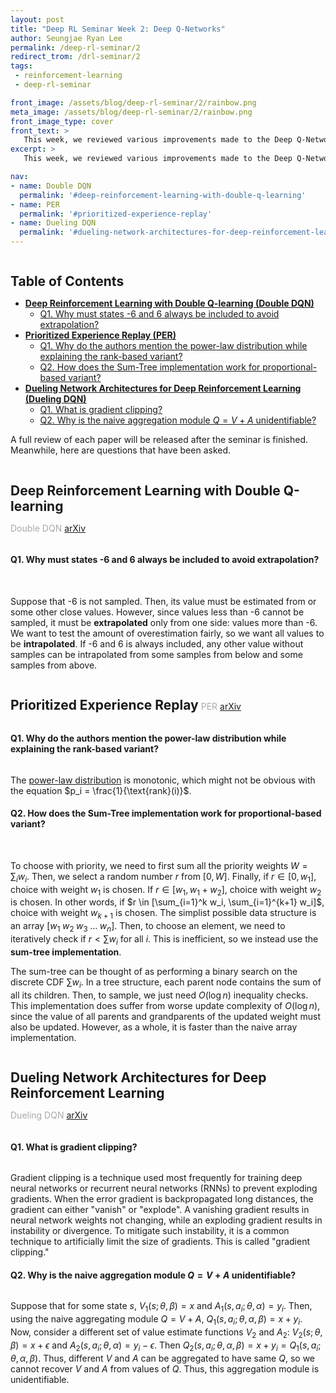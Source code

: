 ```yaml
---
layout: post
title: "Deep RL Seminar Week 2: Deep Q-Networks"
author: Seungjae Ryan Lee
permalink: /deep-rl-seminar/2
redirect_trom: /drl-seminar/2
tags:
 - reinforcement-learning
 - deep-rl-seminar

front_image: /assets/blog/deep-rl-seminar/2/rainbow.png
meta_image: /assets/blog/deep-rl-seminar/2/rainbow.png
front_image_type: cover
front_text: >
   This week, we reviewed various improvements made to the Deep Q-Network algorithm.
excerpt: >
   This week, we reviewed various improvements made to the Deep Q-Network algorithm.

nav:
- name: Double DQN
  permalink: '#deep-reinforcement-learning-with-double-q-learning'
- name: PER
  permalink: '#prioritized-experience-replay'
- name: Dueling DQN
  permalink: '#dueling-network-architectures-for-deep-reinforcement-learning'
---
```


## Table of Contents

- [**Deep Reinforcement Learning with Double Q-learning (Double DQN)**](#deep-reinforcement-learning-with-double-q-learning)
   - [Q1. Why must states -6 and 6 always be included to avoid extrapolation?](#q1-why-must-states--6-and-6-always-be-included-to-avoid-extrapolation)
- [**Prioritized Experience Replay (PER)**](#prioritized-experience-replay)
   - [Q1. Why do the authors mention the power-law distribution while explaining the rank-based variant?](#q1-why-do-the-authors-mention-the-power-law-distribution-while-explaining-the-rank-based-variant)
   - [Q2. How does the Sum-Tree implementation work for proportional-based variant?](#q2-how-does-the-sum-tree-implementation-work-for-proportional-based-variant)
- [**Dueling Network Architectures for Deep Reinforcement Learning (Dueling DQN)**](#dueling-network-architectures-for-deep-reinforcement-learning)
   - [Q1. What is gradient clipping?](#q1-what-is-gradient-clipping)
   - [Q2. Why is the naive aggregation module $Q = V + A$ unidentifiable?](#q2-why-is-the-naive-aggregation-module-q--v--a-unidentifiable)

<style type="text/css">
   h2 {
      margin-bottom: 0 !important;
   }
   h2 + p {
      color: darkgray !important;
   }
   h2, h2 + p {
      display: inline-block !important;
   }
</style>

A full review of each paper will be released after the seminar is finished. Meanwhile, here are questions that have been asked.

## Deep Reinforcement Learning with Double Q-learning
Double DQN

<a class="mdl-button mdl-js-button mdl-button--raised mdl-js-ripple-effect mdl-button--colored" href="https://arxiv.org/abs/1509.06461">
arXiv
</a>


#### Q1. Why must states -6 and 6 always be included to avoid extrapolation?

<div style="margin: 10px auto; text-align: center;">
  <img class="w50" style="display: inline-block;" src="{{ absolute_url }}/assets/blog/deep-rl-seminar/2/double_dqn_q1.png" alt="">
  <img class="w30" style="display: inline-block;" src="{{ absolute_url }}/assets/blog/deep-rl-seminar/2/double_dqn_q1_diagram.png" alt="">
</div>


Suppose that -6 is not sampled. Then, its value must be estimated from or some other close values. However, since values less than -6 cannot be sampled, it must be **extrapolated** only from one side: values more than -6. We want to test the amount of overestimation fairly, so we want all values to be **intrapolated**. If -6 and 6 is always included, any other value without samples can be intrapolated from some samples from below and some samples from above.

## Prioritized Experience Replay
PER

<a class="mdl-button mdl-js-button mdl-button--raised mdl-js-ripple-effect mdl-button--colored" href="https://arxiv.org/abs/1511.05952">
arXiv
</a>

#### Q1. Why do the authors mention the power-law distribution while explaining the rank-based variant?

<div class="w80" style="margin: 10px auto">
  <img src="{{ absolute_url }}/assets/blog/deep-rl-seminar/2/per_q1.png" alt="">
</div>

The [power-law distribution](https://en.wikipedia.org/wiki/Power_law) is monotonic, which might not be obvious with the equation $p_i = \frac{1}{\text{rank}(i)}$.


#### Q2. How does the Sum-Tree implementation work for proportional-based variant?

<div style="margin: 10px auto; text-align: center;">
  <img class="w60" style="display: inline-block;" src="{{ absolute_url }}/assets/blog/deep-rl-seminar/2/per_q2.png" alt="">
  <img class="w30" style="display: inline-block;" src="{{ absolute_url }}/assets/blog/deep-rl-seminar/2/per_q2_sumtree.png" alt="">
</div>

To choose with priority, we need to first sum all the priority weights $W = \sum_i w_i$. Then, we select a random number $r$ from $[0, W]$. Finally, if $r \in [0, w_1]$, choice with weight $w_1$ is chosen. If $r \in [w_1, w_1 + w_2]$, choice with weight $w_2$ is chosen. In other words, if $r \in [\sum_{i=1}^k w_i, \sum_{i=1}^{k+1} w_i]$, choice with weight $w_{k+1}$ is chosen. The simplist possible data structure is an array $[w_1\;w_2\;w_3\;\ldots\;w_n]$. Then, to choose an element, we need to iteratively check if $r < \sum w_i$ for all $i$. This is inefficient, so we instead use the **sum-tree implementation**.

The sum-tree can be thought of as performing a binary search on the discrete CDF $\sum w_i$. In a tree structure, each parent node contains the sum of all its children. Then, to sample, we just need $O(\log n)$ inequality checks. This implementation does suffer from worse update complexity of $O(\log n)$, since the value of all parents and grandparents of the updated weight must also be updated. However, as a whole, it is faster than the naive array implementation.


## Dueling Network Architectures for Deep Reinforcement Learning
Dueling DQN

<a class="mdl-button mdl-js-button mdl-button--raised mdl-js-ripple-effect mdl-button--colored" href="https://arxiv.org/abs/1511.06581">
arXiv
</a>

#### Q1. What is gradient clipping?

<div class="w50" style="margin: 10px auto">
  <img src="{{ absolute_url }}/assets/blog/deep-rl-seminar/2/dueling_dqn_q1.png" alt="">
</div>

Gradient clipping is a technique used most frequently for training deep neural networks or recurrent neural networks (RNNs) to prevent exploding gradients. When the error gradient is backpropagated long distances, the gradient can either "vanish" or "explode". A vanishing gradient results in neural network weights not changing, while an exploding gradient results in instability or divergence. To mitigate such instability, it is a common technique to artificially limit the size of gradients. This is called "gradient clipping."

#### Q2. Why is the naive aggregation module $Q = V + A$ unidentifiable?

<div class="w50" style="margin: 10px auto">
  <img src="{{ absolute_url }}/assets/blog/deep-rl-seminar/2/dueling_dqn_q2.png" alt="">
</div>

Suppose that for some state $s$, $V_1(s; \theta, \beta) = x$ and $A_1(s, a_i; \theta, \alpha) = y_i$. Then, using the naive aggregating module $Q = V + A$, $Q_1(s, a_i; \theta, \alpha, \beta) = x + y_i$. Now, consider a different set of value estimate functions $V_2$ and $A_2$: $V_2(s; \theta, \beta) = x + \epsilon$ and $A_2(s, a_i; \theta, \alpha) = y_i - \epsilon$. Then $Q_2(s, a_i; \theta, \alpha, \beta) = x + y_i = Q_1(s, a_i; \theta, \alpha, \beta)$. Thus, different $V$ and $A$ can be aggregated to have same $Q$, so we cannot recover $V$ and $A$ from values of $Q$. Thus, this aggregation module is unidentifiable.
